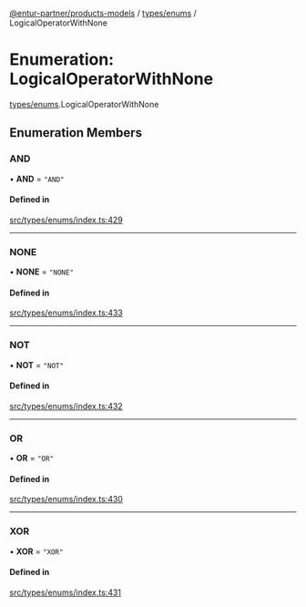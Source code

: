 [@entur-partner/products-models](../README.md) / [types/enums](../modules/types_enums.md) / LogicalOperatorWithNone

# Enumeration: LogicalOperatorWithNone

[types/enums](../modules/types_enums.md).LogicalOperatorWithNone

## Enumeration Members

### AND

• **AND** = ``"AND"``

#### Defined in

[src/types/enums/index.ts:429](https://github.com/entur/products-models/blob/main/src/types/enums/index.ts#L429)

___

### NONE

• **NONE** = ``"NONE"``

#### Defined in

[src/types/enums/index.ts:433](https://github.com/entur/products-models/blob/main/src/types/enums/index.ts#L433)

___

### NOT

• **NOT** = ``"NOT"``

#### Defined in

[src/types/enums/index.ts:432](https://github.com/entur/products-models/blob/main/src/types/enums/index.ts#L432)

___

### OR

• **OR** = ``"OR"``

#### Defined in

[src/types/enums/index.ts:430](https://github.com/entur/products-models/blob/main/src/types/enums/index.ts#L430)

___

### XOR

• **XOR** = ``"XOR"``

#### Defined in

[src/types/enums/index.ts:431](https://github.com/entur/products-models/blob/main/src/types/enums/index.ts#L431)
